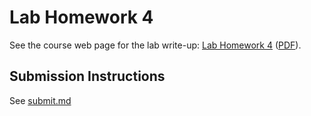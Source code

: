 # Lab Homework 4

See the course web page for the lab write-up: [Lab Homework 4](https://github.coecis.cornell.edu/info1300-fa2018/info1300-documents/blob/master/labs/lab-04/lab-4.md) ([PDF](https://github.coecis.cornell.edu/info1300-fa2018/info1300-documents/blob/master/labs/lab-04/lab-4.pdf)).

## Submission Instructions

See [submit.md](submit.md)

